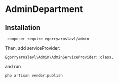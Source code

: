 # AdminDepartment

 Installation
 -------
```
 composer require egorryaroslavl/admin 
```
Then, add serviceProvider:

```
Egorryaroslavl\Admin\AdminServiceProvider::class,
```

and run
```
php artisan vendor:publish 
```
 